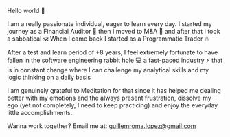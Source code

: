 Hello world 👋

I am a really passionate individual, eager to learn every day. I started my journey as a Financial Auditor 🤵 then I moved to M&A 🔎 and after that I took a sabbatical 🕉️ When I came back I started as a Programmatic Trader 🔥 

After a test and learn period of +8 years, I feel extremely fortunate to have fallen in the software engineering rabbit hole 💻 a fast-paced industry ⚡ that is in constant change where I can challenge my analytical skills and my logic thinking on a daily basis

I am genuinely grateful to Meditation for that since it has helped me dealing better with my emotions and the always present frustration, dissolve my ego (yet not completely, I need to keep practicing) and enjoy the everyday little accomplishments.

Wanna work together? Email me at: guillemroma.lopez@gmail.com
